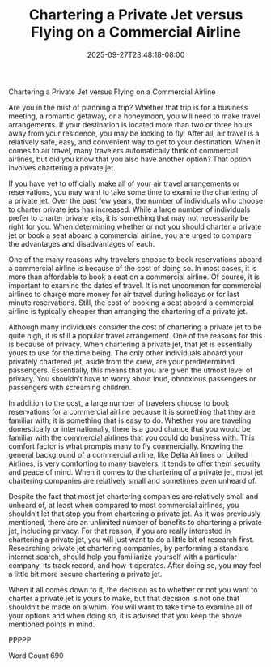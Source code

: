 ﻿---
title: "Chartering a Private Jet versus Flying on a Commercial Airline"
date: 2025-09-27T23:48:18-08:00
description: "Private Jet Charters TXT Tips for Web Success"
featured_image: "/images/Private Jet Charters TXT.jpg"
tags: ["Private Jet Charters TXT"]
---

Chartering a Private Jet versus Flying on a Commercial Airline

Are you in the mist of planning a trip? Whether that trip is for a business meeting, a romantic getaway, or a honeymoon, you will need to make travel arrangements.  If your destination is located more than two or three hours away from your residence, you may be looking to fly. After all, air travel is a relatively safe, easy, and convenient way to get to your destination.  When it comes to air travel, many travelers automatically think of commercial airlines, but did you know that you also have another option?  That option involves chartering a private jet.  

If you have yet to officially make all of your air travel arrangements or reservations, you may want to take some time to examine the chartering of a private jet.  Over the past few years, the number of individuals who choose to charter private jets has increased.  While a large number of individuals prefer to charter private jets, it is something that may not necessarily be right for you.  When determining whether or not you should charter a private jet or book a seat aboard a commercial airline, you are urged to compare the advantages and disadvantages of each.  

One of the many reasons why travelers choose to book reservations aboard a commercial airline is because of the cost of doing so.  In most cases, it is more than affordable to book a seat on a commercial airline.  Of course, it is important to examine the dates of travel. It is not uncommon for commercial airlines to charge more money for air travel during holidays or for last minute reservations.  Still, the cost of booking a seat aboard a commercial airline is typically cheaper than arranging the chartering of a private jet.

Although many individuals consider the cost of chartering a private jet to be quite high, it is still a popular travel arrangement.  One of the reasons for this is because of privacy.  When chartering a private jet, that jet is essentially yours to use for the time being.  The only other individuals aboard your privately chartered jet, aside from the crew, are your predetermined passengers.  Essentially, this means that you are given the utmost level of privacy. You shouldn’t have to worry about loud, obnoxious passengers or passengers with screaming children.  

In addition to the cost, a large number of travelers choose to book reservations for a commercial airline because it is something that they are familiar with; it is something that is easy to do.  Whether you are traveling domestically or internationally, there is a good chance that you would be familiar with the commercial airlines that you could do business with.  This comfort factor is what prompts many to fly commercially.  Knowing the general background of a commercial airline, like Delta Airlines or United Airlines, is very comforting to many travelers; it tends to offer them security and peace of mind.  When it comes to the chartering of a private jet, most jet chartering companies are relatively small and sometimes even unheard of.  

Despite the fact that most jet chartering companies are relatively small and unheard of, at least when compared to most commercial airlines, you shouldn’t let that stop you from chartering a private jet.  As it was previously mentioned, there are an unlimited number of benefits to chartering a private jet, including privacy.  For that reason, if you are really interested in chartering a private jet, you will just want to do a little bit of research first.  Researching private jet chartering companies, by performing a standard internet search, should help you familiarize yourself with a particular company, its track record, and how it operates.  After doing so, you may feel a little bit more secure chartering a private jet.

When it all comes down to it, the decision as to whether or not you want to charter a private jet is yours to make, but that decision is not one that shouldn’t be made on a whim. You will want to take time to examine all of your options and when doing so, it is advised that you keep the above mentioned points in mind.

PPPPP

Word Count 690

